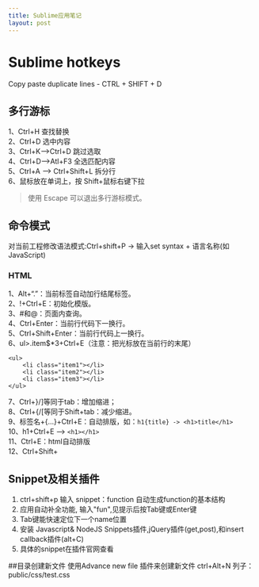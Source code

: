 ```yaml
---
title: Sublime应用笔记
layout: post
---
```


# Sublime hotkeys
Copy paste duplicate lines - CTRL + SHIFT + D

## 多行游标
1、Ctrl+H 查找替换  
2、Ctrl+D 选中内容  
3、Ctrl+K-->Ctrl+D 跳过选取  
4、Ctrl+D-->Atl+F3 全选匹配内容  
5、Ctrl+A --> Ctrl+Shift+L 拆分行  
6、鼠标放在单词上，按 Shift+鼠标右键下拉  

> 使用 Escape 可以退出多行游标模式。

## 命令模式 
对当前工程修改语法模式:Ctrl+shift+P -> 输入set syntax + 语言名称(如JavaScript)

### HTML
1、Alt+“.”：当前标签自动加行结尾标签。  
2、!+Ctrl+E：初始化模版。  
3、#和@：页面内查询。  
4、Ctrl+Enter：当前行代码下一换行。  
5、Ctrl+Shift+Enter：当前行代码上一换行。  
6、ul>.item$*3+Ctrl+E（注意：把光标放在当前行的末尾）  

```
<ul>
	<li class="item1"></li>
	<li class="item2"></li>
	<li class="item3"></li>
</ul>
```
7、Ctrl+}/]等同于tab：增加缩进；  
8、Ctrl+{/[等同于Shift+tab：减少缩进。  
9、标签名+{...}+Ctrl+E：自动排版，如：`h1{title} -> <h1>title</h1>`  
10、h1+Ctrl+E --> `<h1></h1>`  
11、Ctrl+E：html自动排版  
12、Ctrl+Shift+  

## Snippet及相关插件

1. ctrl+shift+p 输入 snippet：function 自动生成function的基本结构
2. 应用自动补全功能, 输入"fun",见提示后按Tab键或Enter键
3. Tab键能快速定位下一个name位置
4. 安装 Javascript& NodeJS Snippets插件,jQuery插件(get,post),和insert callback插件(alt+C)
5. 具体的snippet在插件官网查看

##目录创建新文件
使用Advance new file 插件来创建新文件 ctrl+Alt+N
列子：public/css/test.css
